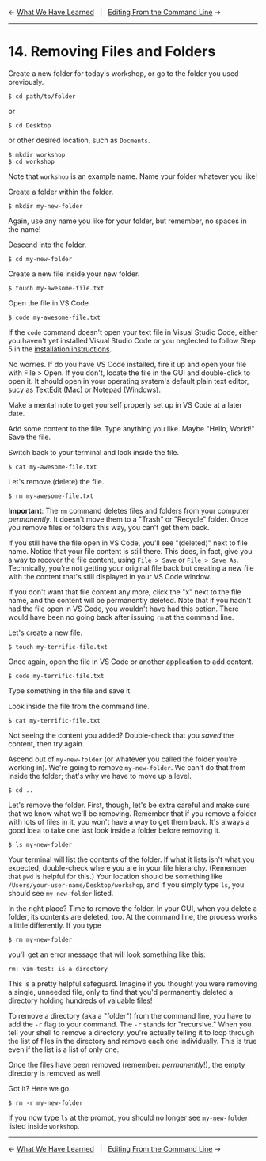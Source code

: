 ← [What We Have Learned](13-what-we-have-learned.md)&nbsp;&nbsp;&nbsp;|&nbsp;&nbsp;&nbsp;[Editing From the Command Line](15-editing-from-the-command-line.md) →

---
# 14. Removing Files and Folders

Create a new folder for today's workshop, or go to the folder you used previously.

```console
$ cd path/to/folder
```
or

```console
$ cd Desktop
```
or other desired location, such as `Docments`.

```console
$ mkdir workshop
$ cd workshop
```
Note that `workshop` is an example name. Name your folder whatever you like!

Create a folder within the folder.

```console
$ mkdir my-new-folder
```
Again, use any name you like for your folder, but remember, no spaces in the name!

Descend into the folder.

```console
$ cd my-new-folder
```
Create a new file inside your new folder.

```console
$ touch my-awesome-file.txt
```
Open the file in VS Code.

```console
$ code my-awesome-file.txt
```
If the `code` command doesn't open your text file in Visual Studio Code, either you haven't yet installed Visual Studio Code or you neglected to follow Step 5 in the <a href="https://github.com/DHRI-Curriculum/install/blob/v2.0/guides/visual-studio-code.md" target="_blank">installation instructions</a>.

No worries. If do you have VS Code installed, fire it up and open your file with File > Open. If you don't, locate the file in the GUI and double-click to open it. It should open in your operating system's default plain text editor, sucy as TextEdit (Mac) or Notepad (Windows).

Make a mental note to get yourself properly set up in VS Code at a later date. 

Add some content to the file. Type anything you like. Maybe "Hello, World!" Save the file.

Switch back to your terminal and look inside the file.

```console
$ cat my-awesome-file.txt
```
Let's remove (delete) the file.

```console
$ rm my-awesome-file.txt
```
**Important**: The `rm` command deletes files and folders from your computer *permanently*. It doesn't move them to a "Trash" or "Recycle" folder. Once you remove files or folders this way, you can't get them back. 

If you still have the file open in VS Code, you'll see "(deleted)" next to file name. Notice that your file content is still there. This does, in fact, give you a way to recover the file content, using `File > Save` or `File > Save As`. Technically, you're not getting your original file back but creating a new file with the content that's still displayed in your VS Code window. 

If you don't want that file content any more, click the "x" next to the file name, and the content will be permanently deleted. Note that if you hadn't had the file open in VS Code, you wouldn't have had this option. There would have been no going back after issuing `rm` at the command line.

Let's create a new file.

```console
$ touch my-terrific-file.txt
```
Once again, open the file in VS Code or another application to add content.

```console
$ code my-terrific-file.txt
```
Type something in the file and save it.

Look inside the file from the command line.

```console
$ cat my-terrific-file.txt
```
Not seeing the content you added? Double-check that you *saved* the content, then try again.

Ascend out of `my-new-folder` (or whatever you called the folder you're working in). We're going to remove `my-new-folder`. We can't do that from inside the folder; that's why we have to move up a level.

```console
$ cd .. 
```

Let's remove the folder. First, though, let's be extra careful and make sure that we know what we'll be removing. Remember that if you remove a folder with lots of files in it, you won't have a way to get them back. It's always a good idea to take one last look inside a folder before removing it.

```console
$ ls my-new-folder
```
Your terminal will list the contents of the folder. If what it lists isn't what you expected, double-check where you are in your file hierarchy. (Remember that `pwd` is helpful for this.) Your location should be something like `/Users/your-user-name/Desktop/workshop`, and if you simply type `ls`, you should see `my-new-folder` listed. 

In the right place? Time to remove the folder. In your GUI, when you delete a folder, its contents are deleted, too. At the command line, the process works a little differently. If you type

```console
$ rm my-new-folder
```
you'll get an error message that will look something like this:

```console
rm: vim-test: is a directory
```
This is a pretty helpful safeguard. Imagine if you thought you were removing a single, unneeded file, only to find that you'd permanently deleted a directory holding hundreds of valuable files!

To remove a directory (aka a "folder") from the command line, you have to add the `-r` flag to your command. The `-r` stands for "recursive." When you tell your shell to remove a directory, you're actually telling it to loop through the list of files in the directory and remove each one individually. This is true even if the list is a list of only one.

Once the files have been removed (remember: *permanently*!), the empty directory  is removed as well.

Got it? Here we go.

```console
$ rm -r my-new-folder
```

If you now type `ls` at the prompt, you should no longer see `my-new-folder` listed inside `workshop`.

---

← [What We Have Learned](13-what-we-have-learned.md)&nbsp;&nbsp;&nbsp;|&nbsp;&nbsp;&nbsp;[Editing From the Command Line](15-editing-from-the-command-line.md) →
